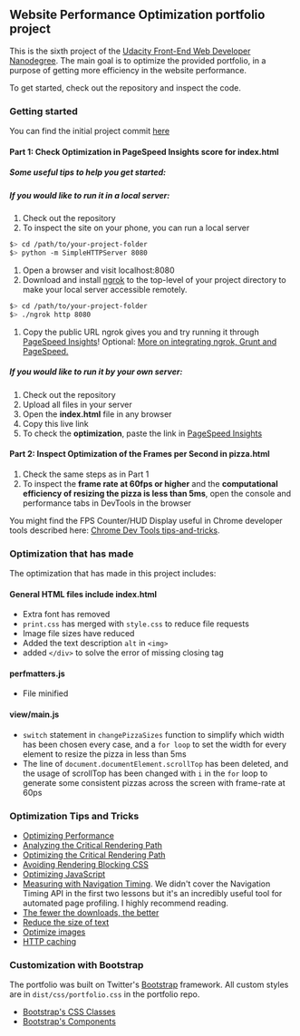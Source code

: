 ## Website Performance Optimization portfolio project

This is the sixth project of the [Udacity Front-End Web Developer Nanodegree](https://www.udacity.com/course/front-end-web-developer-nanodegree--nd001). The main goal is to optimize the provided portfolio, in a purpose of getting more efficiency in the website performance.

To get started, check out the repository and inspect the code.

### Getting started

You can find the initial project commit [here](https://github.com/udacity/frontend-nanodegree-mobile-portfolio)

#### Part 1: Check Optimization in PageSpeed Insights score for index.html

##### Some useful tips to help you get started:
##### If you would like to run it in a local server:
1. Check out the repository
1. To inspect the site on your phone, you can run a local server

  ```bash
  $> cd /path/to/your-project-folder
  $> python -m SimpleHTTPServer 8080
  ```

1. Open a browser and visit localhost:8080
1. Download and install [ngrok](https://ngrok.com/) to the top-level of your project directory to make your local server accessible remotely.

  ``` bash
  $> cd /path/to/your-project-folder
  $> ./ngrok http 8080
  ```

1. Copy the public URL ngrok gives you and try running it through [PageSpeed Insights](https://developers.google.com/speed/pagespeed/insights/)! Optional: [More on integrating ngrok, Grunt and PageSpeed.](http://www.jamescryer.com/2014/06/12/grunt-pagespeed-and-ngrok-locally-testing/)

##### If you would like to run it by your own server:
1. Check out the repository
1. Upload all files in your server
1. Open the **index.html** file in any browser
1. Copy this live link
1. To check the **optimization**, paste the link in [PageSpeed Insights](https://developers.google.com/speed/pagespeed/insights/)

#### Part 2: Inspect Optimization of the Frames per Second in pizza.html

1. Check the same steps as in Part 1
1. To inspect the **frame rate at 60fps or higher** and the **computational efficiency of resizing the pizza is less than 5ms**, open the console and performance tabs in DevTools in the browser

You might find the FPS Counter/HUD Display useful in Chrome developer tools described here: [Chrome Dev Tools tips-and-tricks](https://developer.chrome.com/devtools/docs/tips-and-tricks).

### Optimization that has made
The optimization that has made in this project includes:

#### General HTML files include index.html
* Extra font has removed
* `print.css` has merged with `style.css` to reduce file requests
* Image file sizes have reduced
* Added the text description `alt` in `<img>`
* added `</div>` to solve the error of missing closing tag
#### perfmatters.js
* File minified
#### view/main.js
* `switch` statement in `changePizzaSizes` function to simplify which width has been chosen every case, and a `for loop` to set the width for every element to resize the pizza in less than 5ms
* The line of `document.documentElement.scrollTop` has been deleted, and the usage of scrollTop has been changed with `i` in the `for` loop to generate some consistent pizzas across the screen with frame-rate at 60ps

### Optimization Tips and Tricks
* [Optimizing Performance](https://developers.google.com/web/fundamentals/performance/ "web performance")
* [Analyzing the Critical Rendering Path](https://developers.google.com/web/fundamentals/performance/critical-rendering-path/analyzing-crp.html "analyzing crp")
* [Optimizing the Critical Rendering Path](https://developers.google.com/web/fundamentals/performance/critical-rendering-path/optimizing-critical-rendering-path.html "optimize the crp!")
* [Avoiding Rendering Blocking CSS](https://developers.google.com/web/fundamentals/performance/critical-rendering-path/render-blocking-css.html "render blocking css")
* [Optimizing JavaScript](https://developers.google.com/web/fundamentals/performance/critical-rendering-path/adding-interactivity-with-javascript.html "javascript")
* [Measuring with Navigation Timing](https://developers.google.com/web/fundamentals/performance/critical-rendering-path/measure-crp.html "nav timing api"). We didn't cover the Navigation Timing API in the first two lessons but it's an incredibly useful tool for automated page profiling. I highly recommend reading.
* <a href="https://developers.google.com/web/fundamentals/performance/optimizing-content-efficiency/eliminate-downloads.html">The fewer the downloads, the better</a>
* <a href="https://developers.google.com/web/fundamentals/performance/optimizing-content-efficiency/optimize-encoding-and-transfer.html">Reduce the size of text</a>
* <a href="https://developers.google.com/web/fundamentals/performance/optimizing-content-efficiency/image-optimization.html">Optimize images</a>
* <a href="https://developers.google.com/web/fundamentals/performance/optimizing-content-efficiency/http-caching.html">HTTP caching</a>

### Customization with Bootstrap
The portfolio was built on Twitter's <a href="http://getbootstrap.com/">Bootstrap</a> framework. All custom styles are in `dist/css/portfolio.css` in the portfolio repo.

* <a href="http://getbootstrap.com/css/">Bootstrap's CSS Classes</a>
* <a href="http://getbootstrap.com/components/">Bootstrap's Components</a>
